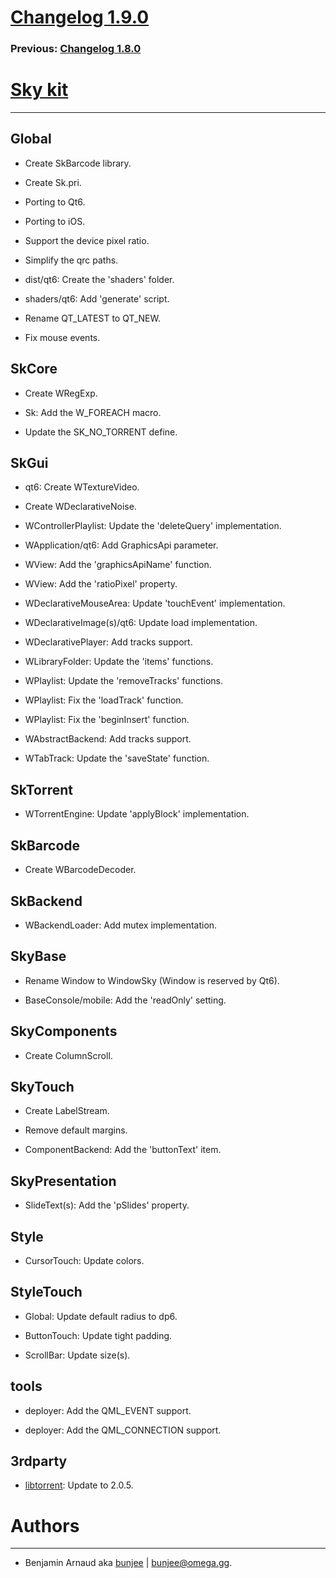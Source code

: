 # [Changelog 1.9.0](http://omega.gg/Sky/changes/1.9.0.html)

### Previous: [Changelog 1.8.0](1.8.0.html)

# [Sky kit](http://omega.gg/Sky)
---

## Global

- Create SkBarcode library.

- Create Sk.pri.

- Porting to Qt6.

- Porting to iOS.

- Support the device pixel ratio.

- Simplify the qrc paths.

- dist/qt6: Create the 'shaders' folder.

- shaders/qt6: Add 'generate' script.

- Rename QT_LATEST to QT_NEW.

- Fix mouse events.


## SkCore

- Create WRegExp.

- Sk: Add the W_FOREACH macro.

- Update the SK_NO_TORRENT define.


## SkGui

- qt6: Create WTextureVideo.

- Create WDeclarativeNoise.

- WControllerPlaylist: Update the 'deleteQuery' implementation.

- WApplication/qt6: Add GraphicsApi parameter.

- WView: Add the 'graphicsApiName' function.

- WView: Add the 'ratioPixel' property.

- WDeclarativeMouseArea: Update 'touchEvent' implementation.

- WDeclarativeImage(s)/qt6: Update load implementation.

- WDeclarativePlayer: Add tracks support.

- WLibraryFolder: Update the 'items' functions.

- WPlaylist: Update the 'removeTracks' functions.

- WPlaylist: Fix the 'loadTrack' function.

- WPlaylist: Fix the 'beginInsert' function.

- WAbstractBackend: Add tracks support.

- WTabTrack: Update the 'saveState' function.


## SkTorrent

- WTorrentEngine: Update 'applyBlock' implementation.


## SkBarcode

- Create WBarcodeDecoder.


## SkBackend

- WBackendLoader: Add mutex implementation.


## SkyBase

- Rename Window to WindowSky (Window is reserved by Qt6).

- BaseConsole/mobile: Add the 'readOnly' setting.


## SkyComponents

- Create ColumnScroll.


## SkyTouch

- Create LabelStream.

- Remove default margins.

- ComponentBackend: Add the 'buttonText' item.


## SkyPresentation

- SlideText(s): Add the 'pSlides' property.


## Style

- CursorTouch: Update colors.


## StyleTouch

- Global: Update default radius to dp6.

- ButtonTouch: Update tight padding.

- ScrollBar: Update size(s).


## tools

- deployer: Add the QML_EVENT support.

- deployer: Add the QML_CONNECTION support.


## 3rdparty

- [libtorrent](http://github.com/arvidn/libtorrent): Update to 2.0.5.


# Authors
---

- Benjamin Arnaud aka [bunjee](http://bunjee.me) | <bunjee@omega.gg>.
